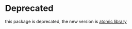 # Deprecated
this package is deprecated, the new version is 
<a href="https://www.npmjs.com/package/atomic-library-core" >atomic library</a>
